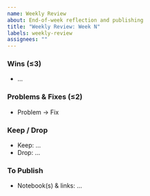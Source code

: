 ```yaml
---
name: Weekly Review
about: End-of-week reflection and publishing
title: "Weekly Review: Week N"
labels: weekly-review
assignees: ""
---
```


### Wins (≤3)
- …

### Problems & Fixes (≤2)
- Problem → Fix

### Keep / Drop
- Keep: …
- Drop: …

### To Publish
- Notebook(s) & links: …
